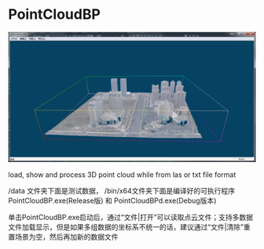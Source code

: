 # PointCloudBP

![PointCloud效果展示](https://github.com/daviddych/PointCloudBP/blob/master/PointCloud%E6%95%88%E6%9E%9C%E5%B1%95%E7%A4%BA.png)


load, show and process 3D point cloud while from las or txt file format

/data 文件夹下面是测试数据，
/bin/x64文件夹下面是编译好的可执行程序PointCloudBP.exe(Release版) 和 PointCloudBPd.exe(Debug版本)


单击PointCloudBP.exe启动后，通过“文件|打开”可以读取点云文件；支持多数据文件加载显示，但是如果多组数据的坐标系不统一的话，建议通过“文件|清除”重置场景为空，然后再加新的数据文件
